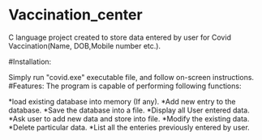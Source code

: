 # Vaccination_center
C language project created to store data entered by user for Covid Vaccination(Name, DOB,Mobile number etc.).

#Installation:

Simply run "covid.exe" executable file, and follow on-screen instructions.
#Features:
The program is capable of performing following functions:

*load existing database into memory (If any).
*Add new entry to the database.
*Save the database into a file.
*Display all User entered data.
*Ask user to add new data and store into file.
*Modify the existing data.
*Delete particular data.
*List all the enteries previously entered by user.
